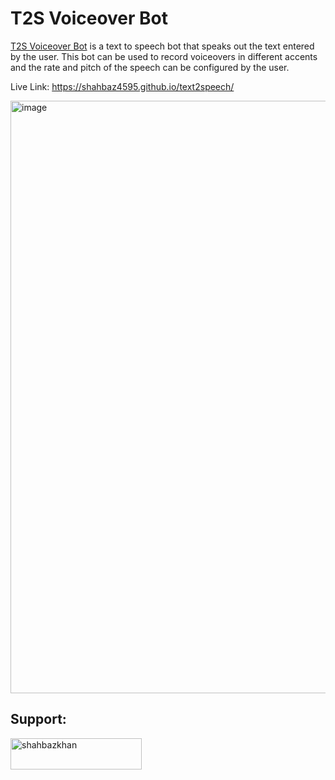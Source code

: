 # T2S Voiceover Bot

[T2S Voiceover Bot](https://shahbaz4595.github.io/text2speech/) is a text to speech bot that speaks out the text entered by the user.
This bot can be used to record voiceovers in different accents and the rate and pitch of the speech can be configured by the user.

Live Link: https://shahbaz4595.github.io/text2speech/

<img width="948" alt="image" src="https://user-images.githubusercontent.com/52371453/186915210-a2c252cb-cf34-42b6-a1d1-3b979a0d2891.png">


## Support:
<p><a href="https://www.buymeacoffee.com/shahbazkhan"> <img align="left" src="https://cdn.buymeacoffee.com/buttons/v2/default-yellow.png" height="50" width="210" alt="shahbazkhan" /></a></p><br><br>
